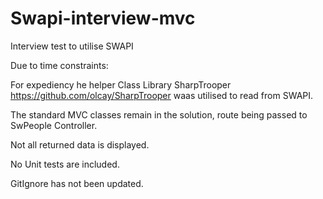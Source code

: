 # Swapi-interview-mvc
Interview test to utilise SWAPI 

Due to time constraints:

For expediency he helper Class Library SharpTrooper https://github.com/olcay/SharpTrooper waas utilised to read from SWAPI.

The standard MVC classes remain in the solution, route being passed to SwPeople Controller.

Not all returned data is displayed.

No Unit tests are included.

GitIgnore has not been updated.
